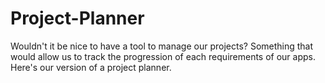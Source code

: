 # Project-Planner
Wouldn't it be nice to have a tool to manage our projects? Something that would allow us to track the progression of each requirements of our apps.
Here's our version of a project planner.
